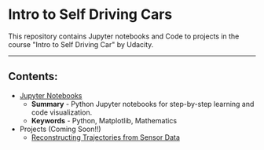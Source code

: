 # Intro to Self Driving Cars
This repository contains Jupyter notebooks and Code to projects in the course "Intro to Self Driving Car" by Udacity.

---

## Contents:
- [Jupyter Notebooks](Jupyter_Notebooks)
  - **Summary** - Python Jupyter notebooks for step-by-step learning and code visualization.
  - **Keywords** - Python, Matplotlib, Mathematics
- Projects (Coming Soon!!)
  - [Reconstructing Trajectories from Sensor Data](Reconstructing-Trajectories)
